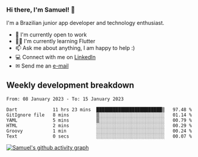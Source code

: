 ### Hi there, I'm Samuel! 👋

I'm a Brazilian junior app developer and technology enthusiast.

- 🏢 I'm currently open to work
- 👨‍💻 I'm currently learning Flutter
- 📫 Ask me about anything, I am happy to help :)
- 💻 Connect with me on [LinkedIn](https://www.linkedin.com/in/samuel-s-marques/)
- ✉ Send me an [e-mail](mailto:samuel.s.marques@protonmail.com)

## Weekly development breakdown
<!--START_SECTION:waka-->

```text
From: 08 January 2023 - To: 15 January 2023

Dart             11 hrs 23 mins  ████████████████████████▒   97.48 %
GitIgnore file   8 mins          ▒░░░░░░░░░░░░░░░░░░░░░░░░   01.14 %
YAML             5 mins          ▒░░░░░░░░░░░░░░░░░░░░░░░░   00.79 %
HTML             2 mins          ░░░░░░░░░░░░░░░░░░░░░░░░░   00.29 %
Groovy           1 min           ░░░░░░░░░░░░░░░░░░░░░░░░░   00.24 %
Text             0 secs          ░░░░░░░░░░░░░░░░░░░░░░░░░   00.07 %
```

<!--END_SECTION:waka-->

[![Samuel's github activity graph](https://activity-graph.herokuapp.com/graph?username=samuel-s-marques&theme=react-dark)](https://github.com/samuel-s-marques)
